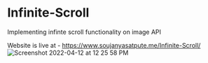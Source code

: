 # Infinite-Scroll
Implementing infinte scroll functionality on image API

Website is live at - https://www.soujanyasatpute.me/Infinite-Scroll/
![Screenshot 2022-04-12 at 12 25 58 PM](https://user-images.githubusercontent.com/99108578/162899154-76d2c2d9-b7d0-4df4-9433-612ea8839b50.png)
